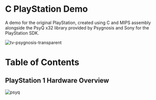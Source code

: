 # C PlayStation Demo

A demo for the original PlayStation, created using C and MIPS assembly alongside the PsyQ x32 library provided by Psygnosis and Sony for the PlayStation SDK.

![tv-psygnosis-transparent](https://github.com/user-attachments/assets/f6f99b48-7f5e-472f-859b-5e51af403cf0)
# Table of Contents


## PlayStation 1 Hardware Overview

![psyq](https://github.com/Nico-Posateri/c-playstation-demo/assets/141705409/be5f2348-d887-42e2-ba3e-0b204459d29e)
